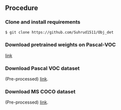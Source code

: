 

## Procedure

### Clone and install requirements
```bash
$ git clone https://github.com/Suhrud1511/Obj_det
```

### Download pretrained weights on Pascal-VOC
[link](https://www.kaggle.com/dataset/1cf520aba05e023f2f80099ef497a8f3668516c39e6f673531e3e47407c46694)

### Download Pascal VOC dataset
(Pre-processed) [link](https://www.kaggle.com/aladdinpersson/pascal-voc-dataset-used-in-yolov3-video).

### Download MS COCO dataset
(Pre-processed) [link](https://www.kaggle.com/dataset/79abcc2659dc745fddfba1864438afb2fac3fabaa5f37daa8a51e36466db101e).

